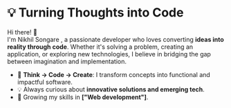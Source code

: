 # 💡 Turning Thoughts into Code

Hi there! 👋  
I'm Nikhil Songare , a passionate developer who loves converting **ideas into reality through code**. Whether it's solving a problem, creating an application, or exploring new technologies, I believe in bridging the gap between imagination and implementation.

- 🧠 **Think → Code → Create**: I transform concepts into functional and impactful software.  
- 💡 Always curious about **innovative solutions and emerging tech**.    
- 🌱 Growing my skills in **["Web development"]**.  
